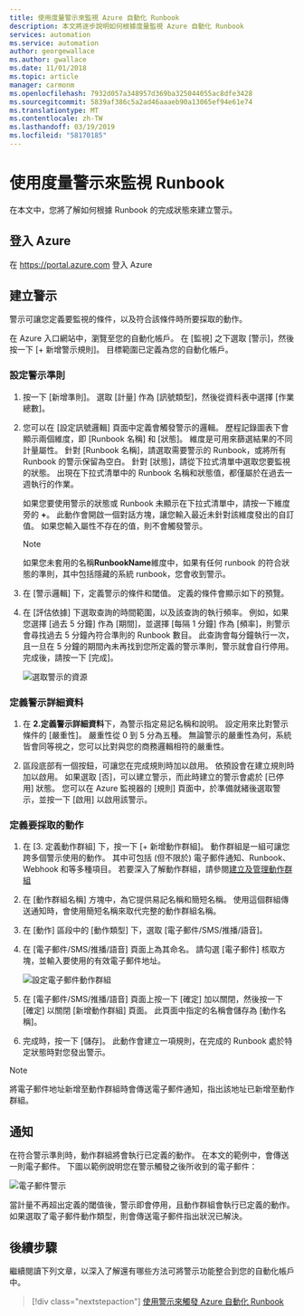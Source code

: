 ```yaml
---
title: 使用度量警示來監視 Azure 自動化 Runbook
description: 本文將逐步說明如何根據度量監視 Azure 自動化 Runbook
services: automation
ms.service: automation
author: georgewallace
ms.author: gwallace
ms.date: 11/01/2018
ms.topic: article
manager: carmonm
ms.openlocfilehash: 7932d057a348957d369ba325044055ac8dfe3428
ms.sourcegitcommit: 5839af386c5a2ad46aaaeb90a13065ef94e61e74
ms.translationtype: MT
ms.contentlocale: zh-TW
ms.lasthandoff: 03/19/2019
ms.locfileid: "58170185"
---
```

# <a name="monitoring-runbooks-with-metric-alerts"></a>使用度量警示來監視 Runbook

在本文中，您將了解如何根據 Runbook 的完成狀態來建立警示。

## <a name="sign-in-to-azure"></a>登入 Azure

在 https://portal.azure.com 登入 Azure

## <a name="create-alert"></a>建立警示

警示可讓您定義要監視的條件，以及符合該條件時所要採取的動作。

在 Azure 入口網站中，瀏覽至您的自動化帳戶。 在 [監視] 之下選取 [警示]，然後按一下 [+ 新增警示規則]。 目標範圍已定義為您的自動化帳戶。

### <a name="configure-alert-criteria"></a>設定警示準則

1. 按一下 [新增準則]。 選取 [計量] 作為 [訊號類型]，然後從資料表中選擇 [作業總數]。

2. 您可以在 [設定訊號邏輯] 頁面中定義會觸發警示的邏輯。 歷程記錄圖表下會顯示兩個維度，即 [Runbook 名稱] 和 [狀態]。 維度是可用來篩選結果的不同計量屬性。 針對 [Runbook 名稱]，請選取需要警示的 Runbook，或將所有 Runbook 的警示保留為空白。 針對 [狀態]，請從下拉式清單中選取您要監視的狀態。 出現在下拉式清單中的 Runbook 名稱和狀態值，都僅屬於在過去一週執行的作業。

   如果您要使用警示的狀態或 Runbook 未顯示在下拉式清單中，請按一下維度旁的 **\+**。 此動作會開啟一個對話方塊，讓您輸入最近未針對該維度發出的自訂值。 如果您輸入屬性不存在的值，則不會觸發警示。

   > [!NOTE]
   > 如果您未套用的名稱**RunbookName**維度中，如果有任何 runbook 的符合狀態的準則，其中包括隱藏的系統 runbook，您會收到警示。

3. 在 [警示邏輯] 下，定義警示的條件和閾值。 定義的條件會顯示如下的預覽。

4. 在 [評估依據] 下選取查詢的時間範圍，以及該查詢的執行頻率。 例如，如果您選擇 [過去 5 分鐘] 作為 [期間]，並選擇 [每隔 1 分鐘] 作為 [頻率]，則警示會尋找過去 5 分鐘內符合準則的 Runbook 數目。 此查詢會每分鐘執行一次，且一旦在 5 分鐘的期間內未再找到您所定義的警示準則，警示就會自行停用。 完成後，請按一下 [完成]。

   ![選取警示的資源](./media/automation-alert-activity-log/configure-signal-logic.png)

### <a name="define-alert-details"></a>定義警示詳細資料

1. 在 **2.定義警示詳細資料**下，為警示指定易記名稱和說明。 設定用來比對警示條件的 [嚴重性]。 嚴重性從 0 到 5 分為五種。 無論警示的嚴重性為何，系統皆會同等視之，您可以比對與您的商務邏輯相符的嚴重性。

1. 區段底部有一個按鈕，可讓您在完成規則時加以啟用。 依預設會在建立規則時加以啟用。 如果選取 [否]，可以建立警示，而此時建立的警示會處於 [已停用] 狀態。 您可以在 Azure 監視器的 [規則] 頁面中，於準備就緒後選取警示，並按一下 [啟用] 以啟用該警示。

### <a name="define-the-action-to-take"></a>定義要採取的動作

1. 在 [3. 定義動作群組] 下，按一下 [+ 新增動作群組]。 動作群組是一組可讓您跨多個警示使用的動作。 其中可包括 (但不限於) 電子郵件通知、Runbook、Webhook 和等多種項目。 若要深入了解動作群組，請參閱[建立及管理動作群組](../azure-monitor/platform/action-groups.md)

1. 在 [動作群組名稱] 方塊中，為它提供易記名稱和簡短名稱。 使用這個群組傳送通知時，會使用簡短名稱來取代完整的動作群組名稱。

1. 在 [動作] 區段中的 [動作類型] 下，選取 [電子郵件/SMS/推播/語音]。

1. 在 [電子郵件/SMS/推播/語音] 頁面上為其命名。 請勾選 [電子郵件] 核取方塊，並輸入要使用的有效電子郵件地址。

   ![設定電子郵件動作群組](./media/automation-alert-activity-log/add-action-group.png)

1. 在 [電子郵件/SMS/推播/語音] 頁面上按一下 [確定] 加以關閉，然後按一下 [確定] 以關閉 [新增動作群組] 頁面。 此頁面中指定的名稱會儲存為 [動作名稱]。

1. 完成時，按一下 [儲存]。 此動作會建立一項規則，在完成的 Runbook 處於特定狀態時對您發出警示。

> [!NOTE]
> 將電子郵件地址新增至動作群組時會傳送電子郵件通知，指出該地址已新增至動作群組。

## <a name="notification"></a>通知

在符合警示準則時，動作群組將會執行已定義的動作。 在本文的範例中，會傳送一則電子郵件。 下圖以範例說明您在警示觸發之後所收到的電子郵件：

![電子郵件警示](./media/automation-alert-activity-log/alert-email.png)

當計量不再超出定義的閾值後，警示即會停用，且動作群組會執行已定義的動作。 如果選取了電子郵件動作類型，則會傳送電子郵件指出狀況已解決。

## <a name="next-steps"></a>後續步驟

繼續閱讀下列文章，以深入了解還有哪些方法可將警示功能整合到您的自動化帳戶中。

> [!div class="nextstepaction"]
> [使用警示來觸發 Azure 自動化 Runbook](automation-create-alert-triggered-runbook.md)
